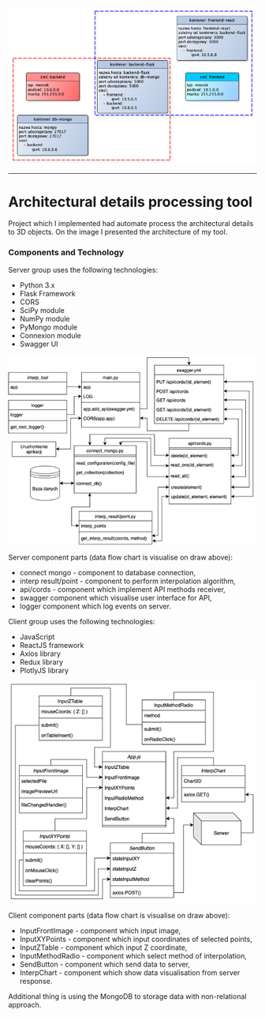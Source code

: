 <p align="center">
    <img src="docs/img/arch_tool.png" width="600px" alt="logo"/>
</p>

***

# Architectural details processing tool

Project which I implemented had automate process the architectural details to 3D objects. On the image I presented the architecture of my tool. 

### Components and Technology

Server group uses the following technologies:
- Python 3.x
- Flask Framework
- CORS
- SciPy module
- NumPy module
- PyMongo module
- Connexion module
- Swagger UI

<p align="center">
    <img src="docs/img/arch_server.png" width="600px" alt="logo"/>
</p>

Server component parts (data flow chart is visualise on draw above):
- connect mongo - component to database connection,
- interp result/point - component to perform interpolation algorithm,
- api/cords - component which implement API methods receiver,
- swagger component which visualise user interface for API,
- logger component which log events on server.

Client group uses the following technologies:
- JavaScript
- ReactJS framework
- Axios library
- Redux library
- PlotlyJS library

<p align="center">
    <img src="docs/img/arch_client.png" width="600px" alt="logo"/>
</p>

Client component parts (data flow chart is visualise on draw above):
- InputFrontImage - component which input image,
- InputXYPoints - component which input coordinates of selected points,
- InputZTable - component which input Z coordinate,
- InputMethodRadio - component which select method of interpolation,
- SendButton - component which send data to server,
- InterpChart - component which show data visualisation from server response.

Additional thing is using the MongoDB to storage data with non-relational approach.
